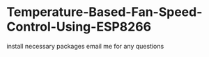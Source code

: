 # Temperature-Based-Fan-Speed-Control-Using-ESP8266
install necessary packages
email me for any questions
